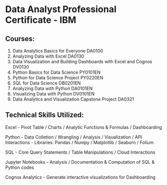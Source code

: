 # Data Analyst Professional Certificate - IBM

## Courses:

  1) Data Analytics Basics for Everyone DA0100
  2) Analyzing Data with Excel DA0130
  3) Data Visualization and Building Dashboards with Excel and Cognos DV0130
  4) Python Basics for Data Science PY0101EN
  5) Python for Data Science Project PY0220EN
  6) SQL for Data Science DB0201EN
  7) Analyzing Data with Python DA0101EN
  8) Visualizing Data with Python DV0101EN
  9) Data Analytics and Visualization Capstone Project DA0321

## Technical Skills Utilized:

Excel  - Pivot Table / Charts / Analytic Functions & Formulas / Dashboarding

Python - Data Colletion / Wrangling / Analysis / Visualization / API Interactions
       - Libraries: Pandas / Numpy / Matplotlib / Seaborn / Folium

SQL    - Core Query Statements / Table Manipulations / Cloud Interactions

Jupyter Notebooks - Analysis / Documentation & Computation of SQL & Python codes

Cognos Analytics - Generate interactive visualizations for Dashboarding





